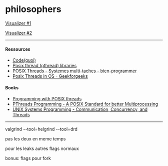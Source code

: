 # philosophers


[Visualizer #1](https://nafuka11.github.io/philosophers-visualizer/)

[Visualizer #2](https://rom98759.github.io/Philosophers-visualizer/)

---

#### Ressources
- [Code(quoi)](https://www.codequoi.com/threads-mutex-et-programmation-concurrente-en-c/)
- [Posix thread (pthread) libraries](https://www.cs.cmu.edu/afs/cs/academic/class/15492-f07/www/pthreads.html#BASICS)
- [POSIX Threads - Systemes multi-taches - bien-programmer](https://www.bien-programmer.fr/pthreads.htm)
- [Posix Threads in OS - Geekforgeeks](https://www.geeksforgeeks.org/posix-threads-in-os/)

#### Books
- [Programming with POSIX threads](https://www.google.fr/books/edition/Programming_with_POSIX_Threads/_xvnuFzo7q0C?hl=fr&gbpv=0)
- [PThreads Programming - A POSIX Standard for better Multiprocessing](https://www.google.fr/books/edition/PThreads_Programming/rgrRr1i1MJgC?hl=fr&gbpv=0)
- [UNIX Systems Programming - Communication, Concurrency, and Threads](https://www.google.fr/books/edition/UNIX_Systems_Programming/tdsZHyH9bQEC?hl=fr&gbpv=0)

---


valgrind --tool=helgrind --tool=drd

pas les deux en meme temps

pour les leaks autres flags normaux

bonus: flags pour fork
